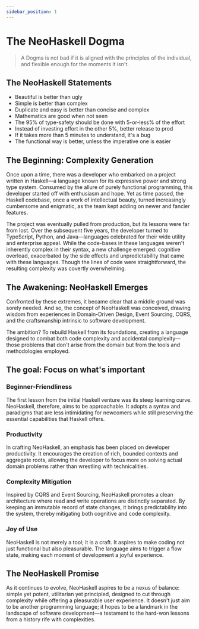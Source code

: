 ```yaml
---
sidebar_position: 1
---
```


# The NeoHaskell Dogma

> A Dogma is not bad if it is aligned with the principles of the individual, and flexible enough for the moments it isn't.

## The NeoHaskell Statements

* Beautiful is better than ugly
* Simple is better than complex
* Duplicate and easy is better than concise and complex
* Mathematics are good when not seen
* The 95% of type-safety should be done with 5-or-less% of the effort
* Instead of investing effort in the other 5%, better release to prod
* If it takes more than 5 minutes to understand, it's a bug
* The functional way is better, unless the imperative one is easier

## The Beginning: Complexity Generation

Once upon a time, there was a developer who embarked on a project written in Haskell—a language known for its expressive power and strong type system. Consumed by the allure of purely functional programming, this developer started off with enthusiasm and hope. Yet as time passed, the Haskell codebase, once a work of intellectual beauty, turned increasingly cumbersome and enigmatic, as the team
kept adding on newer and fancier features.

The project was eventually pulled from production, but its lessons were far from lost. Over the subsequent five years, the developer turned to TypeScript, Python, and Java—languages celebrated for their wide utility and enterprise appeal. While the code-bases in these languages weren't inherently complex in their syntax, a new challenge emerged: cognitive overload, exacerbated by the side effects and unpredictability that came with these languages. Though the lines of code were straightforward, the resulting complexity was covertly overwhelming.

## The Awakening: NeoHaskell Emerges

Confronted by these extremes, it became clear that a middle ground was sorely needed. And so, the concept of NeoHaskell was conceived, drawing wisdom from experiences in Domain-Driven Design, Event Sourcing, CQRS, and the craftsmanship intrinsic to software development.

The ambition? To rebuild Haskell from its foundations, creating a language designed to combat both code complexity and accidental complexity—those problems that don't arise from the domain but from the tools and methodologies employed.

## The goal: Focus on what's important

### Beginner-Friendliness

The first lesson from the initial Haskell venture was its steep learning curve. NeoHaskell, therefore, aims to be approachable. It adopts a syntax and paradigms that are less intimidating for newcomers while still preserving the essential capabilities that Haskell offers.

### Productivity

In crafting NeoHaskell, an emphasis has been placed on developer productivity. It encourages the creation of rich, bounded contexts and aggregate roots, allowing the developer to focus more on solving actual domain problems rather than wrestling with technicalities.

### Complexity Mitigation

Inspired by CQRS and Event Sourcing, NeoHaskell promotes a clean architecture where read and write operations are distinctly separated. By keeping an immutable record of state changes, it brings predictability into the system, thereby mitigating both cognitive and code complexity.

### Joy of Use

NeoHaskell is not merely a tool; it is a craft. It aspires to make coding not just functional but also pleasurable. The language aims to trigger a flow state, making each moment of development a joyful experience.

## The NeoHaskell Promise

As it continues to evolve, NeoHaskell aspires to be a nexus of balance: simple yet potent, utilitarian yet principled, designed to cut through complexity while offering a pleasurable user experience. It doesn't just aim to be another programming language; it hopes to be a landmark in the landscape of software development—a testament to the hard-won lessons from a history rife with complexities.
